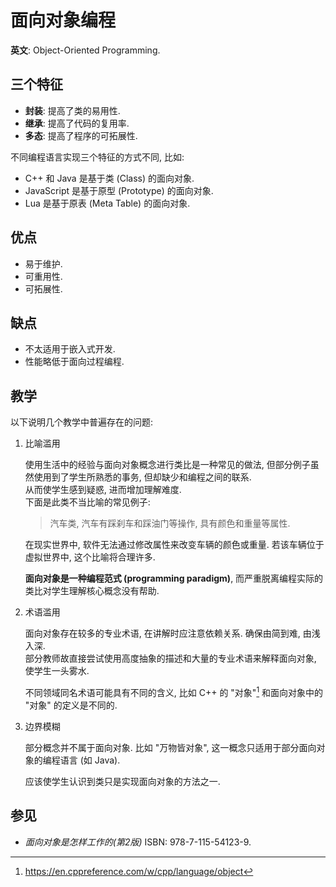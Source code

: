 # 面向对象编程

**英文**: Object-Oriented Programming.

## 三个特征

- **封装**: 提高了类的易用性.
- **继承**: 提高了代码的复用率.
- **多态**: 提高了程序的可拓展性.

不同编程语言实现三个特征的方式不同, 比如:

- C++ 和 Java 是基于类 (Class) 的面向对象.
- JavaScript 是基于原型 (Prototype) 的面向对象.
- Lua 是基于原表 (Meta Table) 的面向对象.

## 优点

- 易于维护.
- 可重用性.
- 可拓展性.

## 缺点

- 不太适用于嵌入式开发.
- 性能略低于面向过程编程.

## 教学

以下说明几个教学中普遍存在的问题:

1. 比喻滥用

    使用生活中的经验与面向对象概念进行类比是一种常见的做法, 但部分例子虽然使用到了学生所熟悉的事务, 但却缺少和编程之间的联系.  
    从而使学生感到疑惑, 进而增加理解难度.  
    下面是此类不当比喻的常见例子:

    > 汽车类, 汽车有踩刹车和踩油门等操作, 具有颜色和重量等属性.

    在现实世界中, 软件无法通过修改属性来改变车辆的颜色或重量. 若该车辆位于虚拟世界中, 这个比喻将合理许多.

    **面向对象是一种编程范式 (programming paradigm)**, 而严重脱离编程实际的类比对学生理解核心概念没有帮助.

2. 术语滥用

    面向对象存在较多的专业术语, 在讲解时应注意依赖关系. 确保由简到难, 由浅入深.  
    部分教师故直接尝试使用高度抽象的描述和大量的专业术语来解释面向对象, 使学生一头雾水.

    不同领域同名术语可能具有不同的含义, 比如 C++ 的 "对象"[^1] 和面向对象中的 "对象" 的定义是不同的.

3. 边界模糊

    部分概念并不属于面向对象. 比如 "万物皆对象", 这一概念只适用于部分面向对象的编程语言 (如 Java).

    应该使学生认识到类只是实现面向对象的方法之一.

## 参见

- *面向对象是怎样工作的(第2版)* ISBN: 978-7-115-54123-9.

[^1]: <https://en.cppreference.com/w/cpp/language/object>
